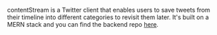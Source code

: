 contentStream is a Twitter client that enables users to save tweets from their timeline into different categories to revisit them later. It's built on a MERN stack and you can find the backend repo [here](https://github.com/idmyn/contentStream-node).
